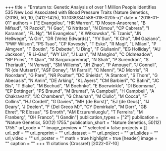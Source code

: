 +++
title = "Erratum to: Genetic Analysis of over 1 Million People Identifies 535 New Loci Associated with Blood Pressure Traits (Nature Genetics, (2018), 50, 10, (1412-1425), 10.1038/S41588-018-0205-x)"
date = "2018-01-01"
authors = ["E Evangelou", "HR Warren", "D Mosen-Ansorena", "B Mifsud", "R Pazoki", "H Gao", "G Ntritsos", "N Dimou", "CP Cabrera", "I Karaman", "FL Ng", "M Evangelou", "K Witkowska", "E Tzanis", "JN Hellwege", "A Giri", "DR {Velez Edwards}", "YV Sun", "K Cho", "JM Gaziano", "PWF Wilson", "PS Tsao", "CP Kovesdy", "T Esko", "R Magi", "L Milani", "P Almgren", "T Boutin", "S Debette", "J Ding", "F Giulianini", "EG Holliday", "AU Jackson", "R Li-Gao", "WY Lin", "J Luan", "M Mangino", "C Oldmeadow", "BP Prins", "Y Qian", "M Sargurupremraj", "N Shah", "P Surendran", "S Theriault", "N Verweij", "SM Willems", "JH Zhao", "P Amouyel", "J Connell", "R {de Mutsert}", "ASF Doney", "M Farrall", "C Menni", "AD Morris", "R Noordam", "G Pare", "NR Poulter", "DC Shields", "A Stanton", "S Thom", "G Abecasis", "N Amin", "DE Arking", "KL Ayers", "CM Barbieri", "C Batini", "JC Bis", "T Blake", "M Bochud", "M Boehnke", "E Boerwinkle", "DI Boomsma", "EP Bottinger", "PS Braund", "M Brumat", "A Campbell", "H Campbell", "A Chakravarti", "JC Chambers", "G Chauhan", "M Ciullo", "M Cocca", "F Collins", "HJ Cordell", "G Davies", "MH {de Borst}", "EJ {de Geus}", "IJ Deary", "J Deelen", "F {Del Greco M}", "CY Demirkale", "M Dorr", "GB Ehret", "R Elosua", "S Enroth", "AM Erzurumluoglu", "T Ferreira", "M Franberg", "OH Franco", "I Gandin"]
publication_types = ["2"]
publication = "Nature Genetics, 50(12) 1755."
publication_short = "Nature Genetics, 50(12) 1755."
url_code = ""
image_preview = ""
selected = false
projects = []
url_pdf = ""
url_preprint = ""
url_dataset = ""
url_project = ""
url_slides = ""
url_video = ""
url_poster = ""
math = true
highlight = true
[header]
image = ""
caption = ""
+++
11 citations (Crossref) [2022-07-10]
